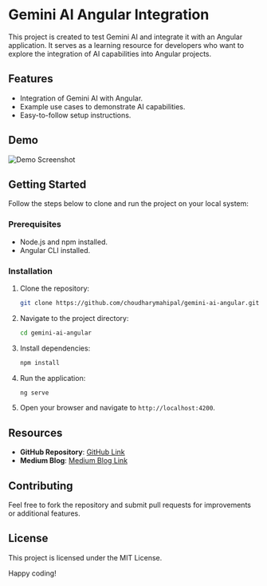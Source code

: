# Gemini AI Angular Integration

This project is created to test Gemini AI and integrate it with an Angular application. It serves as a learning resource for developers who want to explore the integration of AI capabilities into Angular projects.

## Features
- Integration of Gemini AI with Angular.
- Example use cases to demonstrate AI capabilities.
- Easy-to-follow setup instructions.

## Demo
![Demo Screenshot](https://github.com/choudharymahipal/gemini-ai-angular/blob/56146f78a23398290e688c48ae55f7b6214f6968/src/assets/demo/Screenshot%202025-04-23%20at%202.12.46%E2%80%AFPM.png?raw=true)


## Getting Started

Follow the steps below to clone and run the project on your local system:

### Prerequisites
- Node.js and npm installed.
- Angular CLI installed.

### Installation
1. Clone the repository:
    ```bash
    git clone https://github.com/choudharymahipal/gemini-ai-angular.git
    ```
2. Navigate to the project directory:
    ```bash
    cd gemini-ai-angular
    ```
3. Install dependencies:
    ```bash
    npm install
    ```
4. Run the application:
    ```bash
    ng serve
    ```
5. Open your browser and navigate to `http://localhost:4200`.

## Resources
- **GitHub Repository**: [GitHub Link](https://github.com/choudharymahipal/gemini-ai-angular.git)
- **Medium Blog**: [Medium Blog Link](https://medium.com/@mschoudhary81/integrating-gemini-ai-with-an-angular-application-84805c88dadd)

## Contributing
Feel free to fork the repository and submit pull requests for improvements or additional features.

## License
This project is licensed under the MIT License.

Happy coding!
